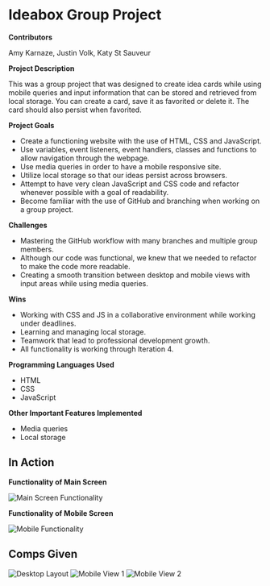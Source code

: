 # Ideabox Group Project

**Contributors**

Amy Karnaze, Justin Volk, Katy St Sauveur

**Project Description**

This was a group project that was designed to create idea cards while using mobile queries and input information that can be stored and retrieved from local storage.  You can create a card, save it as favorited or delete it.  The card should also persist when favorited.

**Project Goals**

* Create a functioning website with the use of HTML, CSS and JavaScript.
* Use variables, event listeners, event handlers, classes and functions to allow navigation through the webpage.
* Use media queries in order to have a mobile responsive site.
* Utilize local storage so that our ideas persist across browsers.
* Attempt to have very clean JavaScript and CSS code and refactor whenever possible with a goal of readability.
* Become familiar with the use of GitHub and branching when working on a group project.

**Challenges**

* Mastering the GitHub workflow with many branches and multiple group members.
* Although our code was functional, we knew that we needed to refactor to make the code more readable.
* Creating a smooth transition between desktop and mobile views with input areas while using media queries.

**Wins**

* Working with CSS and JS in a collaborative environment while working under deadlines.
* Learning and managing local storage.
* Teamwork that lead to professional development growth.
* All functionality is working through Iteration 4.



**Programming Languages Used**

* HTML
* CSS
* JavaScript

**Other Important Features Implemented**

* Media queries
* Local storage

## In Action

**Functionality of Main Screen**

![Main Screen Functionality](https://media.giphy.com/media/eIyn0w3IjEfBRgjsa0/giphy.gif)

**Functionality of Mobile Screen**

![Mobile Functionality](https://media.giphy.com/media/WtZrv72Uv1zdUURBQr/giphy.gif)


## Comps Given

![Desktop Layout](https://frontend.turing.io/projects/module-1/assets/ideabox-group/desktop.jpg)
![Mobile View 1](https://frontend.turing.io/projects/module-1/assets/ideabox-group/mobile.jpg)
![Mobile View 2](https://frontend.turing.io/projects/module-1/assets/ideabox-group/mobile-dropdown.jpg)
